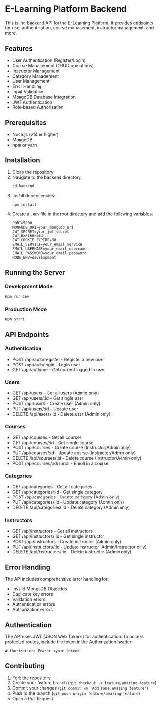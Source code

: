 # E-Learning Platform Backend

This is the backend API for the E-Learning Platform. It provides endpoints for user authentication, course management, instructor management, and more.

## Features

- User Authentication (Register/Login)
- Course Management (CRUD operations)
- Instructor Management
- Category Management
- User Management
- Error Handling
- Input Validation
- MongoDB Database Integration
- JWT Authentication
- Role-based Authorization

## Prerequisites

- Node.js (v14 or higher)
- MongoDB
- npm or yarn

## Installation

1. Clone the repository
2. Navigate to the backend directory:
   ```bash
   cd backend
   ```
3. Install dependencies:
   ```bash
   npm install
   ```
4. Create a `.env` file in the root directory and add the following variables:
   ```
   PORT=5000
   MONGODB_URI=your_mongodb_uri
   JWT_SECRET=your_jwt_secret
   JWT_EXPIRE=30d
   JWT_COOKIE_EXPIRE=30
   EMAIL_SERVICE=your_email_service
   EMAIL_USERNAME=your_email_username
   EMAIL_PASSWORD=your_email_password
   NODE_ENV=development
   ```

## Running the Server

### Development Mode
```bash
npm run dev
```

### Production Mode
```bash
npm start
```

## API Endpoints

### Authentication
- POST /api/auth/register - Register a new user
- POST /api/auth/login - Login user
- GET /api/auth/me - Get current logged in user

### Users
- GET /api/users - Get all users (Admin only)
- GET /api/users/:id - Get single user
- POST /api/users - Create user (Admin only)
- PUT /api/users/:id - Update user
- DELETE /api/users/:id - Delete user (Admin only)

### Courses
- GET /api/courses - Get all courses
- GET /api/courses/:id - Get single course
- POST /api/courses - Create course (Instructor/Admin only)
- PUT /api/courses/:id - Update course (Instructor/Admin only)
- DELETE /api/courses/:id - Delete course (Instructor/Admin only)
- POST /api/courses/:id/enroll - Enroll in a course

### Categories
- GET /api/categories - Get all categories
- GET /api/categories/:id - Get single category
- POST /api/categories - Create category (Admin only)
- PUT /api/categories/:id - Update category (Admin only)
- DELETE /api/categories/:id - Delete category (Admin only)

### Instructors
- GET /api/instructors - Get all instructors
- GET /api/instructors/:id - Get single instructor
- POST /api/instructors - Create instructor (Admin only)
- PUT /api/instructors/:id - Update instructor (Admin/Instructor only)
- DELETE /api/instructors/:id - Delete instructor (Admin only)

## Error Handling

The API includes comprehensive error handling for:
- Invalid MongoDB ObjectIds
- Duplicate key errors
- Validation errors
- Authentication errors
- Authorization errors

## Authentication

The API uses JWT (JSON Web Tokens) for authentication. To access protected routes, include the token in the Authorization header:
```
Authorization: Bearer <your_token>
```

## Contributing

1. Fork the repository
2. Create your feature branch (`git checkout -b feature/amazing-feature`)
3. Commit your changes (`git commit -m 'Add some amazing feature'`)
4. Push to the branch (`git push origin feature/amazing-feature`)
5. Open a Pull Request 